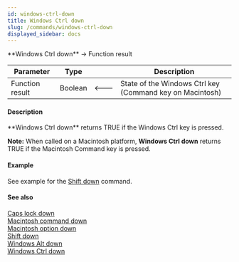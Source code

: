 ```yaml
---
id: windows-ctrl-down
title: Windows Ctrl down
slug: /commands/windows-ctrl-down
displayed_sidebar: docs
---
```


<!--REF #_command_.Windows Ctrl down.Syntax-->**Windows Ctrl down**  -> Function result<!-- END REF-->
<!--REF #_command_.Windows Ctrl down.Params-->
| Parameter | Type |  | Description |
| --- | --- | --- | --- |
| Function result | Boolean | &#x1F850; | State of the Windows Ctrl key (Command key on Macintosh) |

<!-- END REF-->

#### Description 

<!--REF #_command_.Windows Ctrl down.Summary-->**Windows Ctrl down** returns TRUE if the Windows Ctrl key is pressed.<!-- END REF-->

**Note:** When called on a Macintosh platform, **Windows Ctrl down** returns TRUE if the Macintosh Command key is pressed.

#### Example 

See example for the [Shift down](shift-down.md) command.

#### See also 

[Caps lock down](caps-lock-down.md)  
[Macintosh command down](macintosh-command-down.md)  
[Macintosh option down](macintosh-option-down.md)  
[Shift down](shift-down.md)  
[Windows Alt down](windows-alt-down.md)  
[Windows Ctrl down](windows-ctrl-down.md)  